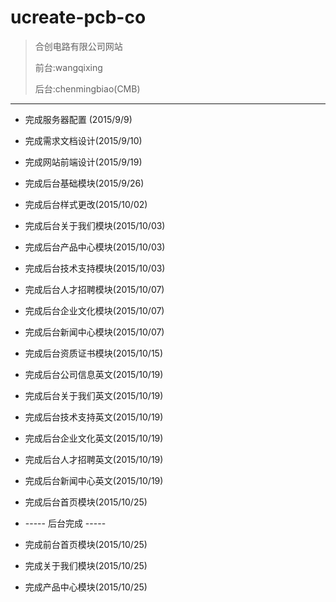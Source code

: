 # ucreate-pcb-co
>合创电路有限公司网站
>
>前台:wangqixing
>
>后台:chenmingbiao(CMB)

---

 - 完成服务器配置  (2015/9/9)
 
 - 完成需求文档设计(2015/9/10)
 
 - 完成网站前端设计(2015/9/19)
 
 - 完成后台基础模块(2015/9/26)
 
 - 完成后台样式更改(2015/10/02)
 
 - 完成后台关于我们模块(2015/10/03)
 
 - 完成后台产品中心模块(2015/10/03)
 
 - 完成后台技术支持模块(2015/10/03)
 
 - 完成后台人才招聘模块(2015/10/07)

 - 完成后台企业文化模块(2015/10/07)
 
 - 完成后台新闻中心模块(2015/10/07)
 
 - 完成后台资质证书模块(2015/10/15)
 
 - 完成后台公司信息英文(2015/10/19)
 
 - 完成后台关于我们英文(2015/10/19)
 
 - 完成后台技术支持英文(2015/10/19)
 
 - 完成后台企业文化英文(2015/10/19)
 
 - 完成后台人才招聘英文(2015/10/19)
 
 - 完成后台新闻中心英文(2015/10/19)
 
 - 完成后台首页模块(2015/10/25)
 
 - ----- 后台完成 -----
 
 - 完成前台首页模块(2015/10/25)
 
 - 完成关于我们模块(2015/10/25)
 
 - 完成产品中心模块(2015/10/25)